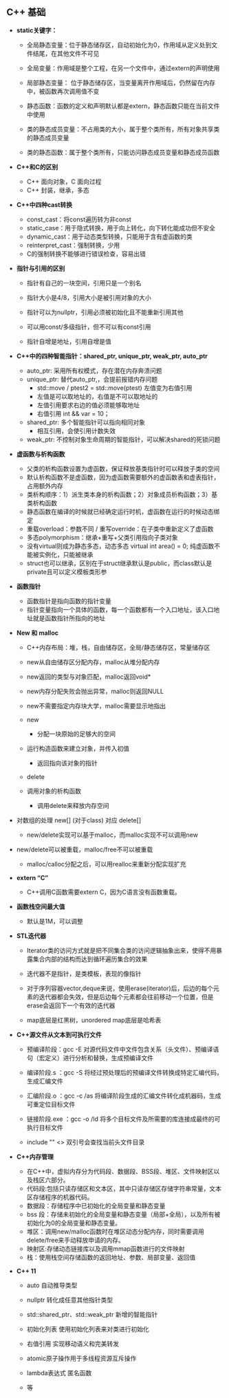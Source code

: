 ## C++ 基础

+ **static关键字：**

  + 全局静态变量：位于静态储存区，自动初始化为0，作用域从定义处到文件结尾，在其他文件不可见
  + 全局变量：作用域是整个工程，在另一个文件中，通过extern的声明使用

  + 局部静态变量： 位于静态储存区，当变量离开作用域后，仍然留在内存中，被函数再次调用值不变
  + 静态函数：函数的定义和声明默认都是extern，静态函数只能在当前文件中使用
  + 类的静态成员变量：不占用类的大小，属于整个类所有，所有对象共享类的静态成员变量
  + 类的静态函数：属于整个类所有，只能访问静态成员变量和静态成员函数
+ **C++和C的区别**
  + C++ 面向对象，C 面向过程
  + C++ 封装，继承，多态
+ **C++中四种cast转换**
  + const_cast：将const遍历转为非const
  + static_case：用于隐式转换，用于向上转化，向下转化能成功但不安全
  + dynamic_cast：用于动态类型转换，只能用于含有虚函数的类
  + reinterpret_cast：强制转换，少用 
  + C的强制转换不能够进行错误检查，容易出错
+ **指针与引用的区别**
  
  + 指针有自己的一块空间，引用只是一个别名
  
  + 指针大小是4/8，引用大小是被引用对象的大小
  + 指针可以为nullptr，引用必须被初始化且不能重新引用其他
  + 可以用const/多级指针，但不可以有const引用
  + 指针自增是地址，引用自增是值
+ **C++中的四种智能指针：shared_ptr, unique_ptr, weak_ptr, auto_ptr**

  + auto_ptr: 采用所有权模式，存在潜在内存奔溃问题
  + unique_ptr: 替代auto_ptr,，会提前报错内存问题
    + std::move / ptest2 = std::move(ptest) 左值变为右值引用
    + 左值是可以取地址的，右值是不可以取地址的
    + 左值引用要求右边的值必须能够取地址
    + 右值引用 int && var = 10；
  + shared_ptr: 多个智能指针可以指向相同对象
    + 相互引用，会使引用计数失效
  + weak_ptr: 不控制对象生命周期的智能指针，可以解决shared的死锁问题

+ **虚函数与析构函数**

  + 父类的析构函数设置为虚函数，保证释放基类指针时可以释放子类的空间
  + 默认析构函数不是虚函数，因为虚函数需要额外的虚函数表和虚表指针，占用额外内存
  + 类析构顺序：1）派生类本身的析构函数；2）对象成员析构函数；3）基类析构函数
  + 静态函数在编译的时候就已经确定运行时机，虚函数在运行的时候动态绑定
  + 重载overload：参数不同 / 重写override：在子类中重新定义了虚函数
  + 多态polymorphism：继承+重写+父类引用指向子类对象
  + 没有virtual则成为静态多态，动态多态 virtual int area() = 0; 纯虚函数不能被实例化，只能被继承
  + struct也可以继承，区别在于struct继承默认是public，而class默认是private且可以定义模板类形参

+ **函数指针**

  + 函数指针是指向函数的指针变量
  + 指针变量指向一个具体的函数，每一个函数都有一个入口地址，该入口地址就是函数指针所指向的地址

+ **New 和 malloc**

  + C++内存布局：堆，栈，自由储存区，全局/静态储存区，常量储存区

  + new从自由储存区分配内存，malloc从堆分配内存

  + new返回的类型与对象匹配，malloc返回void*

  + new内存分配失败会抛出异常，malloc则返回NULL

  + new不需要指定内存块大学，malloc需要显示地指出

  + new
  
    + 分配一块原始的足够大的空间
  + 运行构造函数来建立对象，并传入初值
    + 返回指向该对象的指针

  + delete
  
  + 调用对象的析构函数
    + 调用delete来释放内存空间
+ 对数组的处理 new[] (对于class) 对应 delete[]
  + new/delete实现可以基于malloc，而malloc实现不可以调用new
+ new/delete可以被重载，malloc/free不可以被重载
  + malloc/calloc分配之后，可以用realloc来重新分配实现扩充

+ **extern “C”**

  + C++调用C函数需要extern C，因为C语言没有函数重载。

+ **函数栈空间最大值**
  + 默认是1M，可以调整

+ **STL迭代器**

  + Iterator类的访问方式就是把不同集合类的访问逻辑抽象出来，使得不用暴露集合内部的结构而达到循环遍历集合的效果
  + 迭代器不是指针，是类模板，表现的像指针

  + 对于序列容器vector,deque来说，使用erase(iterator)后，后边的每个元素的迭代器都会失效，但是后边每个元素都会往前移动一个位置，但是erase会返回下一个有效的迭代器

  + map底层是红黑树，unordered map底层是哈希表

+ **C++源文件从文本到可执行文件**

  + 预编译阶段：gcc -E 对源代码文件中文件包含关系（头文件）、预编译语句（宏定义）进行分析和替换，生成预编译文件
  + 编译阶段.s ：gcc -S 将经过预处理后的预编译文件转换成特定汇编代码，生成汇编文件
  + 汇编阶段.o ：gcc -c /as 将编译阶段生成的汇编文件转化成机器码，生成可重定位目标文件
  + 链接阶段.exe ：gcc -o /ld 将多个目标文件及所需要的库连接成最终的可执行目标文件

  + include "" <> 双引号会查找当前头文件目录

+ **C++内存管理**
  + 在C++中，虚拟内存分为代码段、数据段、BSS段、堆区、文件映射区以及栈区六部分。
  + 代码段:包括只读存储区和文本区，其中只读存储区存储字符串常量，文本区存储程序的机器代码。
  + 数据段：存储程序中已初始化的全局变量和静态变量
  + bss 段：存储未初始化的全局变量和静态变量（局部+全局），以及所有被初始化为0的全局变量和静态变量。
  + 堆区：调用new/malloc函数时在堆区动态分配内存，同时需要调用delete/free来手动释放申请的内存。
  + 映射区:存储动态链接库以及调用mmap函数进行的文件映射
  + 栈：使用栈空间存储函数的返回地址、参数、局部变量、返回值

+ **C++ 11**

  + auto 自动推导类型
  + nullptr 转化成任意其他指针类型
  + std::shared_ptr、std::weak_ptr 新增的智能指针
  + 初始化列表 使用初始化列表来对类进行初始化

  + 右值引用 实现移动语义和完美转发
  + atomic原子操作用于多线程资源互斥操作
  + lambda表达式 匿名函数
  + 等